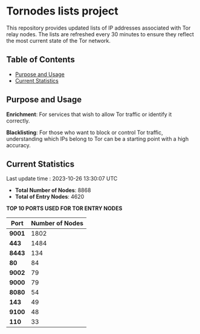 # Tornodes lists project

This repository provides updated lists of IP addresses associated with Tor relay nodes. The lists are refreshed every 30 minutes to ensure they reflect the most current state of the Tor network.

## Table of Contents

- [Purpose and Usage](#purpose-and-usage)
- [Current Statistics](#current-statistics)


## Purpose and Usage

**Enrichment**: For services that wish to allow Tor traffic or identify it correctly.

**Blacklisting**: For those who want to block or control Tor traffic, understanding which IPs belong to Tor can be a starting point with a high accuracy.

## Current Statistics

Last update time : 2023-10-26 13:30:07 UTC

- **Total Number of Nodes**: 8868
- **Total of Entry Nodes**: 4620

**TOP 10 PORTS USED FOR TOR ENTRY NODES**

| **Port** | **Number of Nodes** |
|------|-----------------|
| **9001**   | 1802  |
| **443**   | 1484  |
| **8443**   | 134  |
| **80**   | 84  |
| **9002**   | 79  |
| **9000**   | 79  |
| **8080**   | 54  |
| **143**   | 49  |
| **9100**   | 48  |
| **110**   | 33  |

